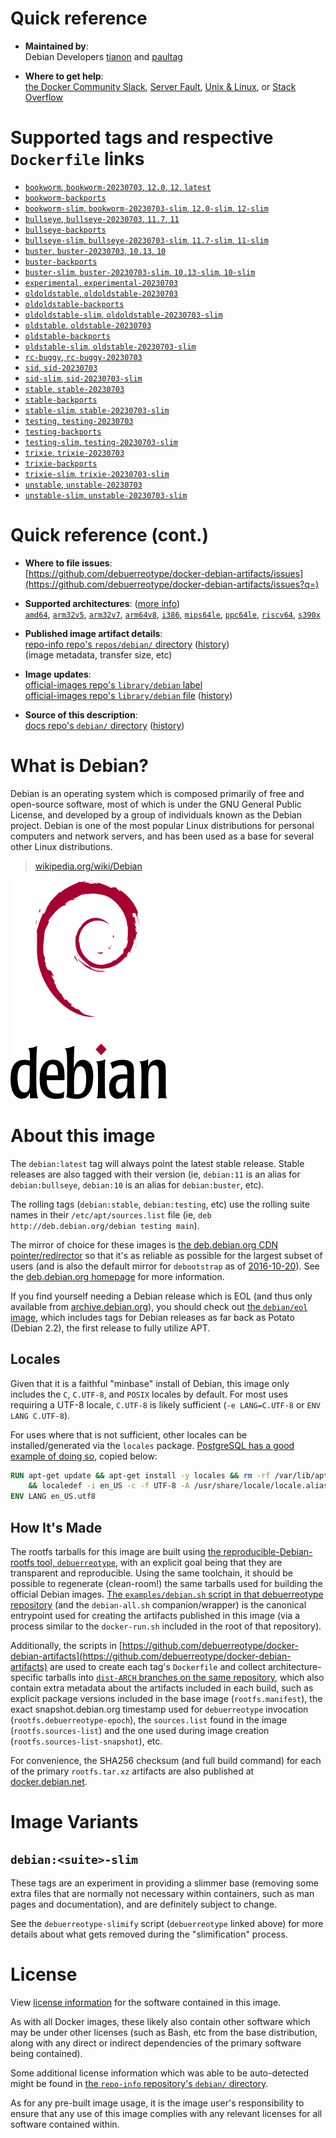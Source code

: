 <!--

********************************************************************************

WARNING:

    DO NOT EDIT "debian/README.md"

    IT IS AUTO-GENERATED

    (from the other files in "debian/" combined with a set of templates)

********************************************************************************

-->

# Quick reference

-	**Maintained by**:  
	Debian Developers [tianon](https://qa.debian.org/developer.php?login=tianon) and [paultag](https://qa.debian.org/developer.php?login=paultag)

-	**Where to get help**:  
	[the Docker Community Slack](https://dockr.ly/comm-slack), [Server Fault](https://serverfault.com/help/on-topic), [Unix & Linux](https://unix.stackexchange.com/help/on-topic), or [Stack Overflow](https://stackoverflow.com/help/on-topic)

# Supported tags and respective `Dockerfile` links

-	[`bookworm`, `bookworm-20230703`, `12.0`, `12`, `latest`](https://github.com/debuerreotype/docker-debian-artifacts/blob/985551fd3e92285aeb90004e7d2097d10bc5806f/bookworm/Dockerfile)
-	[`bookworm-backports`](https://github.com/debuerreotype/docker-debian-artifacts/blob/985551fd3e92285aeb90004e7d2097d10bc5806f/bookworm/backports/Dockerfile)
-	[`bookworm-slim`, `bookworm-20230703-slim`, `12.0-slim`, `12-slim`](https://github.com/debuerreotype/docker-debian-artifacts/blob/985551fd3e92285aeb90004e7d2097d10bc5806f/bookworm/slim/Dockerfile)
-	[`bullseye`, `bullseye-20230703`, `11.7`, `11`](https://github.com/debuerreotype/docker-debian-artifacts/blob/985551fd3e92285aeb90004e7d2097d10bc5806f/bullseye/Dockerfile)
-	[`bullseye-backports`](https://github.com/debuerreotype/docker-debian-artifacts/blob/985551fd3e92285aeb90004e7d2097d10bc5806f/bullseye/backports/Dockerfile)
-	[`bullseye-slim`, `bullseye-20230703-slim`, `11.7-slim`, `11-slim`](https://github.com/debuerreotype/docker-debian-artifacts/blob/985551fd3e92285aeb90004e7d2097d10bc5806f/bullseye/slim/Dockerfile)
-	[`buster`, `buster-20230703`, `10.13`, `10`](https://github.com/debuerreotype/docker-debian-artifacts/blob/985551fd3e92285aeb90004e7d2097d10bc5806f/buster/Dockerfile)
-	[`buster-backports`](https://github.com/debuerreotype/docker-debian-artifacts/blob/985551fd3e92285aeb90004e7d2097d10bc5806f/buster/backports/Dockerfile)
-	[`buster-slim`, `buster-20230703-slim`, `10.13-slim`, `10-slim`](https://github.com/debuerreotype/docker-debian-artifacts/blob/985551fd3e92285aeb90004e7d2097d10bc5806f/buster/slim/Dockerfile)
-	[`experimental`, `experimental-20230703`](https://github.com/debuerreotype/docker-debian-artifacts/blob/985551fd3e92285aeb90004e7d2097d10bc5806f/experimental/Dockerfile)
-	[`oldoldstable`, `oldoldstable-20230703`](https://github.com/debuerreotype/docker-debian-artifacts/blob/985551fd3e92285aeb90004e7d2097d10bc5806f/oldoldstable/Dockerfile)
-	[`oldoldstable-backports`](https://github.com/debuerreotype/docker-debian-artifacts/blob/985551fd3e92285aeb90004e7d2097d10bc5806f/oldoldstable/backports/Dockerfile)
-	[`oldoldstable-slim`, `oldoldstable-20230703-slim`](https://github.com/debuerreotype/docker-debian-artifacts/blob/985551fd3e92285aeb90004e7d2097d10bc5806f/oldoldstable/slim/Dockerfile)
-	[`oldstable`, `oldstable-20230703`](https://github.com/debuerreotype/docker-debian-artifacts/blob/985551fd3e92285aeb90004e7d2097d10bc5806f/oldstable/Dockerfile)
-	[`oldstable-backports`](https://github.com/debuerreotype/docker-debian-artifacts/blob/985551fd3e92285aeb90004e7d2097d10bc5806f/oldstable/backports/Dockerfile)
-	[`oldstable-slim`, `oldstable-20230703-slim`](https://github.com/debuerreotype/docker-debian-artifacts/blob/985551fd3e92285aeb90004e7d2097d10bc5806f/oldstable/slim/Dockerfile)
-	[`rc-buggy`, `rc-buggy-20230703`](https://github.com/debuerreotype/docker-debian-artifacts/blob/985551fd3e92285aeb90004e7d2097d10bc5806f/rc-buggy/Dockerfile)
-	[`sid`, `sid-20230703`](https://github.com/debuerreotype/docker-debian-artifacts/blob/985551fd3e92285aeb90004e7d2097d10bc5806f/sid/Dockerfile)
-	[`sid-slim`, `sid-20230703-slim`](https://github.com/debuerreotype/docker-debian-artifacts/blob/985551fd3e92285aeb90004e7d2097d10bc5806f/sid/slim/Dockerfile)
-	[`stable`, `stable-20230703`](https://github.com/debuerreotype/docker-debian-artifacts/blob/985551fd3e92285aeb90004e7d2097d10bc5806f/stable/Dockerfile)
-	[`stable-backports`](https://github.com/debuerreotype/docker-debian-artifacts/blob/985551fd3e92285aeb90004e7d2097d10bc5806f/stable/backports/Dockerfile)
-	[`stable-slim`, `stable-20230703-slim`](https://github.com/debuerreotype/docker-debian-artifacts/blob/985551fd3e92285aeb90004e7d2097d10bc5806f/stable/slim/Dockerfile)
-	[`testing`, `testing-20230703`](https://github.com/debuerreotype/docker-debian-artifacts/blob/985551fd3e92285aeb90004e7d2097d10bc5806f/testing/Dockerfile)
-	[`testing-backports`](https://github.com/debuerreotype/docker-debian-artifacts/blob/985551fd3e92285aeb90004e7d2097d10bc5806f/testing/backports/Dockerfile)
-	[`testing-slim`, `testing-20230703-slim`](https://github.com/debuerreotype/docker-debian-artifacts/blob/985551fd3e92285aeb90004e7d2097d10bc5806f/testing/slim/Dockerfile)
-	[`trixie`, `trixie-20230703`](https://github.com/debuerreotype/docker-debian-artifacts/blob/985551fd3e92285aeb90004e7d2097d10bc5806f/trixie/Dockerfile)
-	[`trixie-backports`](https://github.com/debuerreotype/docker-debian-artifacts/blob/985551fd3e92285aeb90004e7d2097d10bc5806f/trixie/backports/Dockerfile)
-	[`trixie-slim`, `trixie-20230703-slim`](https://github.com/debuerreotype/docker-debian-artifacts/blob/985551fd3e92285aeb90004e7d2097d10bc5806f/trixie/slim/Dockerfile)
-	[`unstable`, `unstable-20230703`](https://github.com/debuerreotype/docker-debian-artifacts/blob/985551fd3e92285aeb90004e7d2097d10bc5806f/unstable/Dockerfile)
-	[`unstable-slim`, `unstable-20230703-slim`](https://github.com/debuerreotype/docker-debian-artifacts/blob/985551fd3e92285aeb90004e7d2097d10bc5806f/unstable/slim/Dockerfile)

# Quick reference (cont.)

-	**Where to file issues**:  
	[https://github.com/debuerreotype/docker-debian-artifacts/issues](https://github.com/debuerreotype/docker-debian-artifacts/issues?q=)

-	**Supported architectures**: ([more info](https://github.com/docker-library/official-images#architectures-other-than-amd64))  
	[`amd64`](https://hub.docker.com/r/amd64/debian/), [`arm32v5`](https://hub.docker.com/r/arm32v5/debian/), [`arm32v7`](https://hub.docker.com/r/arm32v7/debian/), [`arm64v8`](https://hub.docker.com/r/arm64v8/debian/), [`i386`](https://hub.docker.com/r/i386/debian/), [`mips64le`](https://hub.docker.com/r/mips64le/debian/), [`ppc64le`](https://hub.docker.com/r/ppc64le/debian/), [`riscv64`](https://hub.docker.com/r/riscv64/debian/), [`s390x`](https://hub.docker.com/r/s390x/debian/)

-	**Published image artifact details**:  
	[repo-info repo's `repos/debian/` directory](https://github.com/docker-library/repo-info/blob/master/repos/debian) ([history](https://github.com/docker-library/repo-info/commits/master/repos/debian))  
	(image metadata, transfer size, etc)

-	**Image updates**:  
	[official-images repo's `library/debian` label](https://github.com/docker-library/official-images/issues?q=label%3Alibrary%2Fdebian)  
	[official-images repo's `library/debian` file](https://github.com/docker-library/official-images/blob/master/library/debian) ([history](https://github.com/docker-library/official-images/commits/master/library/debian))

-	**Source of this description**:  
	[docs repo's `debian/` directory](https://github.com/docker-library/docs/tree/master/debian) ([history](https://github.com/docker-library/docs/commits/master/debian))

# What is Debian?

Debian is an operating system which is composed primarily of free and open-source software, most of which is under the GNU General Public License, and developed by a group of individuals known as the Debian project. Debian is one of the most popular Linux distributions for personal computers and network servers, and has been used as a base for several other Linux distributions.

> [wikipedia.org/wiki/Debian](https://en.wikipedia.org/wiki/Debian)

![logo](https://raw.githubusercontent.com/docker-library/docs/b449be7df57e9ed9086bb5821bfb5d6cdc5d67a4/debian/logo.png)

# About this image

The `debian:latest` tag will always point the latest stable release. Stable releases are also tagged with their version (ie, `debian:11` is an alias for `debian:bullseye`, `debian:10` is an alias for `debian:buster`, etc).

The rolling tags (`debian:stable`, `debian:testing`, etc) use the rolling suite names in their `/etc/apt/sources.list` file (ie, `deb http://deb.debian.org/debian testing main`).

The mirror of choice for these images is [the deb.debian.org CDN pointer/redirector](https://deb.debian.org) so that it's as reliable as possible for the largest subset of users (and is also the default mirror for `debootstrap` as of [2016-10-20](https://anonscm.debian.org/cgit/d-i/debootstrap.git/commit/?id=9e8bc60ad1ccf3a25ce7890526b70059f3e770de)). See the [deb.debian.org homepage](https://deb.debian.org) for more information.

If you find yourself needing a Debian release which is EOL (and thus only available from [archive.debian.org](http://archive.debian.org)), you should check out [the `debian/eol` image](https://hub.docker.com/r/debian/eol/), which includes tags for Debian releases as far back as Potato (Debian 2.2), the first release to fully utilize APT.

## Locales

Given that it is a faithful "minbase" install of Debian, this image only includes the `C`, `C.UTF-8`, and `POSIX` locales by default. For most uses requiring a UTF-8 locale, `C.UTF-8` is likely sufficient (`-e LANG=C.UTF-8` or `ENV LANG C.UTF-8`).

For uses where that is not sufficient, other locales can be installed/generated via the `locales` package. [PostgreSQL has a good example of doing so](https://github.com/docker-library/postgres/blob/69bc540ecfffecce72d49fa7e4a46680350037f9/9.6/Dockerfile#L21-L24), copied below:

```dockerfile
RUN apt-get update && apt-get install -y locales && rm -rf /var/lib/apt/lists/* \
	&& localedef -i en_US -c -f UTF-8 -A /usr/share/locale/locale.alias en_US.UTF-8
ENV LANG en_US.utf8
```

## How It's Made

The rootfs tarballs for this image are built using [the reproducible-Debian-rootfs tool, `debuerreotype`](https://github.com/debuerreotype/debuerreotype), with an explicit goal being that they are transparent and reproducible. Using the same toolchain, it should be possible to regenerate (clean-room!) the same tarballs used for building the official Debian images. [The `examples/debian.sh` script in that debuerreotype repository](https://github.com/debuerreotype/debuerreotype/blob/master/examples/debian.sh) (and the `debian-all.sh` companion/wrapper) is the canonical entrypoint used for creating the artifacts published in this image (via a process similar to the `docker-run.sh` included in the root of that repository).

Additionally, the scripts in [https://github.com/debuerreotype/docker-debian-artifacts](https://github.com/debuerreotype/docker-debian-artifacts) are used to create each tag's `Dockerfile` and collect architecture-specific tarballs into [`dist-ARCH` branches on the same repository](https://github.com/debuerreotype/docker-debian-artifacts/branches), which also contain extra metadata about the artifacts included in each build, such as explicit package versions included in the base image (`rootfs.manifest`), the exact snapshot.debian.org timestamp used for `debuerreotype` invocation (`rootfs.debuerreotype-epoch`), the `sources.list` found in the image (`rootfs.sources-list`) and the one used during image creation (`rootfs.sources-list-snapshot`), etc.

For convenience, the SHA256 checksum (and full build command) for each of the primary `rootfs.tar.xz` artifacts are also published at [docker.debian.net](https://docker.debian.net/).

# Image Variants

## `debian:<suite>-slim`

These tags are an experiment in providing a slimmer base (removing some extra files that are normally not necessary within containers, such as man pages and documentation), and are definitely subject to change.

See the `debuerreotype-slimify` script (`debuerreotype` linked above) for more details about what gets removed during the "slimification" process.

# License

View [license information](https://www.debian.org/social_contract#guidelines) for the software contained in this image.

As with all Docker images, these likely also contain other software which may be under other licenses (such as Bash, etc from the base distribution, along with any direct or indirect dependencies of the primary software being contained).

Some additional license information which was able to be auto-detected might be found in [the `repo-info` repository's `debian/` directory](https://github.com/docker-library/repo-info/tree/master/repos/debian).

As for any pre-built image usage, it is the image user's responsibility to ensure that any use of this image complies with any relevant licenses for all software contained within.
